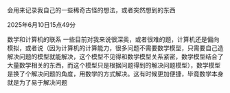 会用来记录我自己的一些稀奇古怪的想法，或者突然想到的东西





2025年6月10日15点49分

数学和计算机的联系
一些目前对我来说很深奥，或者很难的题，计算机还是偏向模拟，或者说（因为计算机的计算能力，很多问题不需要数学模型，只需要自己造解决问题的模型就能解决，这个模型不见得和数学模型关系紧密，数学模型结合了大量数学相关的东西，而这个模型只是根据问题得到的解决问题模型），数学模型是换了个解决问题的角度，用数学的方式解决。这有时候更加便捷，毕竟数学本身就是为了易于解决问题